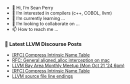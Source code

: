 - 👋 Hi, I’m Sean Perry
- 👀 I’m interested in compilers (c++, COBOL, llvm)
- 🌱 I’m currently learning ...
- 💞️ I’m looking to collaborate on ...
- 📫 How to reach me ...

<!---
s66perry/s66perry is a ✨ special ✨ repository because its `README.md` (this file) appears on your GitHub profile.
You can click the Preview link to take a look at your changes.
--->
### 📕 Latest LLVM Discourse Posts

<!-- DISCOURSE-LLVM:START -->
- [[RFC] Compress Intrinsic Name Table](https://discourse.llvm.org/t/rfc-compress-intrinsic-name-table/82412#post_20)
- [RFC: General aligned_alloc interception on mac](https://discourse.llvm.org/t/rfc-general-aligned-alloc-interception-on-mac/82599#post_1)
- [LLVM Bay Area Monthly Meetup &lpar;Mon Oct 21 ‘24 6pm&rpar;](https://discourse.llvm.org/t/llvm-bay-area-monthly-meetup-mon-oct-21-24-6pm/82576#post_3)
- [[RFC] Compress Intrinsic Name Table](https://discourse.llvm.org/t/rfc-compress-intrinsic-name-table/82412#post_19)
- [LLVM source file line endings](https://discourse.llvm.org/t/llvm-source-file-line-endings/81388#post_10)
<!-- DISCOURSE-LLVM:END -->
